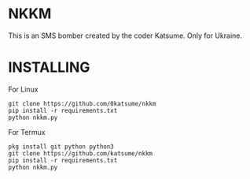 # NKKM
This is an SMS bomber created by the coder Katsume. Only for Ukraine.

# INSTALLING
For Linux
```
git clone https://github.com/0katsume/nkkm
pip install -r requirements.txt
python nkkm.py
```
For Termux
```
pkg install git python python3
git clone https://github.com/katsume/nkkm
pip install -r requirements.txt
python nkkm.py
```
